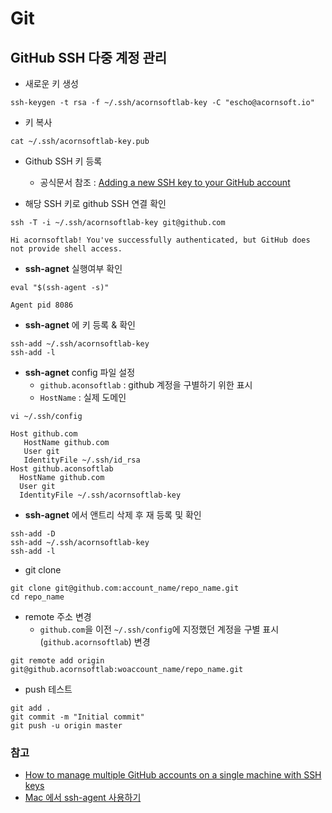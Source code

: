 # Git

## GitHub SSH 다중 계정 관리

* 새로운 키 생성
```
ssh-keygen -t rsa -f ~/.ssh/acornsoftlab-key -C "escho@acornsoft.io"
```

* 키 복사
```
cat ~/.ssh/acornsoftlab-key.pub 
```

* Github SSH 키 등록
  * 공식문서  참조 : [Adding a new SSH key to your GitHub account](https://help.github.com/en/github/authenticating-to-github/adding-a-new-ssh-key-to-your-github-account)

* 해당 SSH 키로 github SSH 연결 확인

```
ssh -T -i ~/.ssh/acornsoftlab-key git@github.com

Hi acornsoftlab! You've successfully authenticated, but GitHub does not provide shell access.
```

* **ssh-agnet** 실행여부 확인 

```
eval "$(ssh-agent -s)"

Agent pid 8086
```

* **ssh-agnet** 에 키 등록 & 확인

```
ssh-add ~/.ssh/acornsoftlab-key
ssh-add -l
```

* **ssh-agnet** config 파일 설정
  * `github.aconsoftlab` : github 계정을 구별하기 위한 표시
  * `HostName` : 실제 도메인

```
vi ~/.ssh/config
```

```
Host github.com
   HostName github.com
   User git
   IdentityFile ~/.ssh/id_rsa
Host github.aconsoftlab
  HostName github.com
  User git
  IdentityFile ~/.ssh/acornsoftlab-key
```

* **ssh-agnet** 에서 앤트리 삭제 후 재 등록 및  확인

```
ssh-add -D 
ssh-add ~/.ssh/acornsoftlab-key
ssh-add -l
```

* git clone

```
git clone git@github.com:account_name/repo_name.git
cd repo_name
```

* remote 주소 변경 
  * `github.com`을 이전 `~/.ssh/config`에 지정했던  계정을 구별 표시(`github.acornsoftlab`) 변경
```
git remote add origin git@github.acornsoftlab:woaccount_name/repo_name.git 
```

* push 테스트

```
git add .
git commit -m "Initial commit"
git push -u origin master
```

### 참고
* [How to manage multiple GitHub accounts on a single machine with SSH keys](https://www.freecodecamp.org/news/manage-multiple-github-accounts-the-ssh-way-2dadc30ccaca/)
* [Mac 에서 ssh-agent 사용하기](https://blog.munilive.com/using-ssh-agent-on-mac-os/)